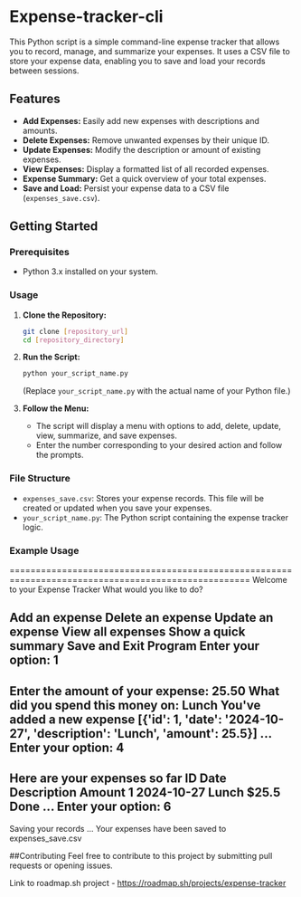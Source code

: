 # Expense-tracker-cli

This Python script is a simple command-line expense tracker that allows you to record, manage, and summarize your expenses. It uses a CSV file to store your expense data, enabling you to save and load your records between sessions.

## Features

-   **Add Expenses:** Easily add new expenses with descriptions and amounts.
-   **Delete Expenses:** Remove unwanted expenses by their unique ID.
-   **Update Expenses:** Modify the description or amount of existing expenses.
-   **View Expenses:** Display a formatted list of all recorded expenses.
-   **Expense Summary:** Get a quick overview of your total expenses.
-   **Save and Load:** Persist your expense data to a CSV file (`expenses_save.csv`).

## Getting Started

### Prerequisites

-   Python 3.x installed on your system.

### Usage

1.  **Clone the Repository:**
    ```bash
    git clone [repository_url]
    cd [repository_directory]
    ```

2.  **Run the Script:**
    ```bash
    python your_script_name.py
    ```
    (Replace `your_script_name.py` with the actual name of your Python file.)

3.  **Follow the Menu:**
    -   The script will display a menu with options to add, delete, update, view, summarize, and save expenses.
    -   Enter the number corresponding to your desired action and follow the prompts.

### File Structure

-   `expenses_save.csv`: Stores your expense records. This file will be created or updated when you save your expenses.
-   `your_script_name.py`: The Python script containing the expense tracker logic.

### Example Usage
====================================================================================================
Welcome to your Expense Tracker
What would you like to do?

Add an expense
Delete an expense
Update an expense
View all expenses
Show a quick summary
Save and Exit Program 
Enter your option: 1 
---------------------------------------------
Enter the amount of your expense: 25.50 
What did you spend this money on: Lunch 
You've added a new expense [{'id': 1, 'date': '2024-10-27', 'description': 'Lunch', 'amount': 25.5}] 
... 
Enter your option: 4 
---------------------------------------------
Here are your expenses so far 
ID Date Description Amount 
1 2024-10-27 Lunch $25.5 
Done 
... 
Enter your option: 6 
--------------------------------------------- 
Saving your records
... 
Your expenses have been saved to expenses_save.csv

##Contributing
Feel free to contribute to this project by submitting pull requests or opening issues.

Link to roadmap.sh project - https://roadmap.sh/projects/expense-tracker
